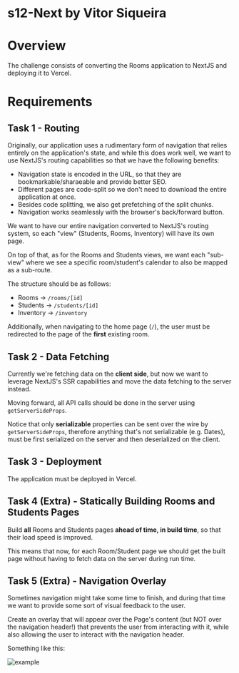 # s12-Next by Vitor Siqueira

# Overview

The challenge consists of converting the Rooms application to NextJS and deploying it to Vercel.

# Requirements

## Task 1 - Routing

Originally, our application uses a rudimentary form of navigation that relies entirely on the application's state, and while this does work well, we want to use NextJS's routing capabilities so that we have the following benefits:

- Navigation state is encoded in the URL, so that they are bookmarkable/sharaeable and provide better SEO.
- Different pages are code-split so we don't need to download the entire application at once.
- Besides code splitting, we also get prefetching of the split chunks.
- Navigation works seamlessly with the browser's back/forward button.

We want to have our entire navigation converted to NextJS's routing system, so each "view" (Students, Rooms, Inventory) will have its own page.

On top of that, as for the Rooms and Students views, we want each "sub-view" where we see a specific room/student's calendar to also be mapped as a sub-route.

The structure should be as follows:

- Rooms -> `/rooms/[id]`
- Students -> `/students/[id]`
- Inventory -> `/inventory`

Additionally, when navigating to the home page (`/`), the user must be redirected to the page of the **first** existing room.

## Task 2 - Data Fetching

Currently we're fetching data on the **client side**, but now we want to leverage NextJS's SSR capabilities and move the data fetching to the server instead.

Moving forward, all API calls should be done in the server using `getServerSideProps`.

Notice that only **serializable** properties can be sent over the wire by `getServerSideProps`, therefore anything that's not serializable (e.g. Dates), must be first serialized on the server and then deserialized on the client.

## Task 3 - Deployment

The application must be deployed in Vercel.

## Task 4 (Extra) - Statically Building Rooms and Students Pages

Build **all** Rooms and Students pages **ahead of time, in build time**, so that their load speed is improved.

This means that now, for each Room/Student page we should get the built page without having to fetch data on the server during run time.

## Task 5 (Extra) - Navigation Overlay

Sometimes navigation might take some time to finish, and during that time we want to provide some sort of visual feedback to the user.

Create an overlay that will appear over the Page's content (but NOT over the navigation header!) that prevents the user from interacting with it, while also allowing the user to interact with the navigation header.

Something like this:

![example](https://user-images.githubusercontent.com/20905415/266875702-c9d89ced-d002-48bf-a9ee-147eec3de009.gif)
